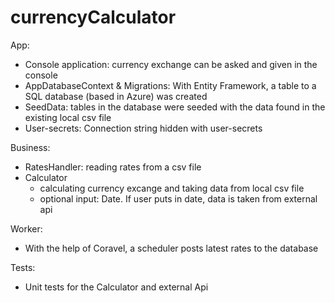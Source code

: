 # currencyCalculator

App:
- Console application: currency exchange can be asked and given in the console
- AppDatabaseContext & Migrations: With Entity Framework, a table to a SQL database (based in Azure) was created 
- SeedData: tables in the database were seeded with the data found in the existing local csv file
- User-secrets: Connection string hidden with user-secrets

Business:
- RatesHandler: reading rates from a csv file
- Calculator
    - calculating currency excange and taking data from local csv file
    - optional input: Date. If user puts in date, data is taken from external api

Worker:
- With the help of Coravel, a scheduler posts latest rates to the database

Tests:
- Unit tests for the Calculator and external Api